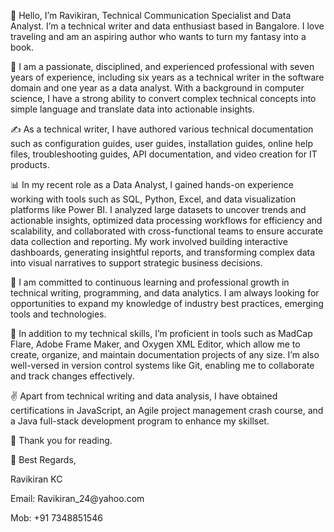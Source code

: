 <!---
- 👋 Hi, I’m Ravikiran kc
- 👀 I’m interested in Technical Writing, Data Analysis, Blogging and Python..ETC...
- 🌱 I’m currently exploring Python.
- 💞️ I’m looking to collaborate to work on the Tech Pub and Data domain..
- 📫 Mail me: Ravikiran_24@yahoo.com
- 📫 Mob: +91 7348851546
- 😄 Pronouns: ...
- ⚡ Fun fact: Travel Freak, Reader
- ✨ Blog: Kiraniyengar.wordpress.com 


24Ravikirankc/24Ravikirankc is a ✨ special ✨ repository because its `README.md` (this file) appears on your GitHub profile.
You can click the Preview link to take a look at your changes.
--->

👋  Hello, I’m Ravikiran, Technical Communication Specialist and Data Analyst. I’m a technical writer and data enthusiast based in Bangalore. I love traveling and am an aspiring author who wants to turn my fantasy into a book.

👀 I am a passionate, disciplined, and experienced professional with seven years of experience, including six years as a technical writer in the software domain and one year as a data analyst. With a background in computer science, I have a strong ability to convert complex technical concepts into simple language and translate data into actionable insights.

✍️ As a technical writer, I have authored various technical documentation such as configuration guides, user guides, installation guides, online help files, troubleshooting guides, API documentation, and video creation for IT products.

📊 In my recent role as a Data Analyst, I gained hands-on experience working with tools such as SQL, Python, Excel, and data visualization platforms like Power BI. I analyzed large datasets to uncover trends and actionable insights, optimized data processing workflows for efficiency and scalability, and collaborated with cross-functional teams to ensure accurate data collection and reporting. My work involved building interactive dashboards, generating insightful reports, and transforming complex data into visual narratives to support strategic business decisions.

🌱 I am committed to continuous learning and professional growth in technical writing, programming, and data analytics. I am always looking for opportunities to expand my knowledge of industry best practices, emerging tools and technologies.

💪 In addition to my technical skills, I’m proficient in tools such as MadCap Flare, Adobe Frame Maker, and Oxygen XML Editor, which allow me to create, organize, and maintain documentation projects of any size. I’m also well-versed in version control systems like Git, enabling me to collaborate and track changes effectively.

✌️ Apart from technical writing and data analysis, I have obtained certifications in JavaScript, an Agile project management crash course, and a Java full-stack development program to enhance my skillset.

🤝 Thank you for reading.

🙏 Best Regards,
<p>Ravikiran KC</p>
<p>Email: Ravikiran_24@yahoo.com</p>
<p>Mob: +91 7348851546</p>

